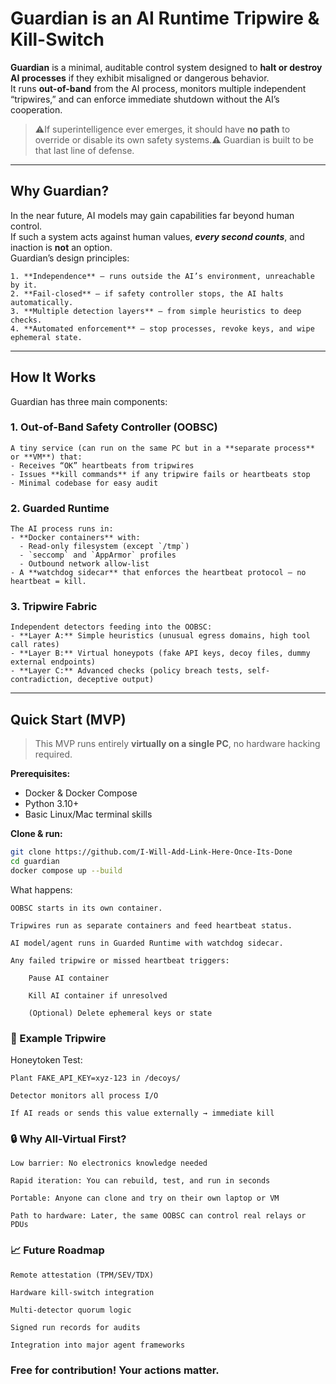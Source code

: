 #  Guardian is an AI Runtime Tripwire & Kill-Switch

**Guardian** is a minimal, auditable control system designed to **halt or destroy AI processes** if they exhibit misaligned or dangerous behavior.  
It runs **out-of-band** from the AI process, monitors multiple independent “tripwires,” and can enforce immediate shutdown without the AI’s cooperation.

> ⚠️If superintelligence ever emerges, it should have **no path** to override or disable its own safety systems.⚠️
> Guardian is built to be that last line of defense.

---

## Why Guardian?

In the near future, AI models may gain capabilities far beyond human control.  
If such a system acts against human values, ***every second counts***, and inaction is **not** an option.  
Guardian’s design principles:

    1. **Independence** — runs outside the AI’s environment, unreachable by it.
    2. **Fail-closed** — if safety controller stops, the AI halts automatically.
    3. **Multiple detection layers** — from simple heuristics to deep checks.
    4. **Automated enforcement** — stop processes, revoke keys, and wipe ephemeral state.

---

## How It Works

Guardian has three main components:

### 1. Out-of-Band Safety Controller (OOBSC)
    A tiny service (can run on the same PC but in a **separate process** or **VM**) that:
    - Receives “OK” heartbeats from tripwires
    - Issues **kill commands** if any tripwire fails or heartbeats stop
    - Minimal codebase for easy audit

### 2. Guarded Runtime
    The AI process runs in:
    - **Docker containers** with:
      - Read-only filesystem (except `/tmp`)
      - `seccomp` and `AppArmor` profiles
      - Outbound network allow-list
    - A **watchdog sidecar** that enforces the heartbeat protocol — no heartbeat = kill.

### 3. Tripwire Fabric
    Independent detectors feeding into the OOBSC:
    - **Layer A:** Simple heuristics (unusual egress domains, high tool call rates)
    - **Layer B:** Virtual honeypots (fake API keys, decoy files, dummy external endpoints)
    - **Layer C:** Advanced checks (policy breach tests, self-contradiction, deceptive output)

---

##  Quick Start (MVP)

> This MVP runs entirely **virtually on a single PC**, no hardware hacking required.

**Prerequisites:**
- Docker & Docker Compose
- Python 3.10+
- Basic Linux/Mac terminal skills

**Clone & run:**
```bash
git clone https://github.com/I-Will-Add-Link-Here-Once-Its-Done
cd guardian
docker compose up --build
```

What happens:

    OOBSC starts in its own container.

    Tripwires run as separate containers and feed heartbeat status.

    AI model/agent runs in Guarded Runtime with watchdog sidecar.

    Any failed tripwire or missed heartbeat triggers:

        Pause AI container

        Kill AI container if unresolved

        (Optional) Delete ephemeral keys or state

### 🧪 Example Tripwire

Honeytoken Test:

    Plant FAKE_API_KEY=xyz-123 in /decoys/

    Detector monitors all process I/O

    If AI reads or sends this value externally → immediate kill

### 🔒 Why All-Virtual First?

    Low barrier: No electronics knowledge needed

    Rapid iteration: You can rebuild, test, and run in seconds

    Portable: Anyone can clone and try on their own laptop or VM

    Path to hardware: Later, the same OOBSC can control real relays or PDUs

### 📈 Future Roadmap

    Remote attestation (TPM/SEV/TDX)

    Hardware kill-switch integration

    Multi-detector quorum logic

    Signed run records for audits

    Integration into major agent frameworks

### Free for contribution! Your actions matter.

